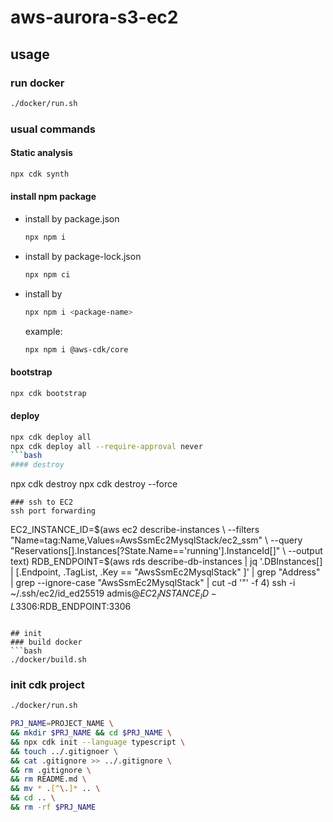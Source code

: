 # aws-aurora-s3-ec2

## usage
### run docker
```bash
./docker/run.sh
```
### usual commands
#### Static analysis
```bash
npx cdk synth
```
#### install npm package
- install by package.json
  ```bash
  npx npm i
  ```
- install by package-lock.json
  ```bash
  npx npm ci
  ```
- install by <package-name>
  ```bash
  npx npm i <package-name>
  ```
  example:
  ```bash
  npx npm i @aws-cdk/core
  ```
#### bootstrap
```bash
npx cdk bootstrap
```
#### deploy
```bash
npx cdk deploy all
npx cdk deploy all --require-approval never
```bash
#### destroy
```
npx cdk destroy
npx cdk destroy --force
```
### ssh to EC2
ssh port forwarding
```
EC2_INSTANCE_ID=$(aws ec2 describe-instances \
    --filters "Name=tag:Name,Values=AwsSsmEc2MysqlStack/ec2_ssm" \
    --query "Reservations[].Instances[?State.Name=='running'].InstanceId[]" \
    --output text)
RDB_ENDPOINT=$(aws rds describe-db-instances | jq '.DBInstances[] | [.Endpoint, .TagList, .Key == "AwsSsmEc2MysqlStack" ]' | grep "Address" | grep --ignore-case "AwsSsmEc2MysqlStack" | cut -d '"' -f 4)
ssh -i ~/.ssh/ec2/id_ed25519 admis@$EC2_INSTANCE_ID -L 3306:$RDB_ENDPOINT:3306
```

## init
### build docker
```bash
./docker/build.sh
```

### init cdk project
```bash
./docker/run.sh
```
```bash
PRJ_NAME=PROJECT_NAME \
&& mkdir $PRJ_NAME && cd $PRJ_NAME \
&& npx cdk init --language typescript \
&& touch ../.gitignoer \
&& cat .gitignore >> ../.gitignore \
&& rm .gitignore \
&& rm README.md \
&& mv * .[^\.]* .. \
&& cd .. \
&& rm -rf $PRJ_NAME
```
